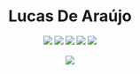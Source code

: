 <h1 align="center">Lucas De Araújo</h1>

<p align="center">
<a href= "https://shinji-mimura.github.io/"><img src="https://img.shields.io/badge/website-2a9d8f.svg?&style=for-the-badge&logo=github&logoColor=white"/></a>
<a href= "https://www.linkedin.com/in/lucasaraj/"><img src="https://img.shields.io/badge/linkedin-0077B5.svg?&style=for-the-badge&logo=linkedin&logoColor=white"/></a>
<a href="https://www.youtube.com/channel/UCAv1fvk1xVm4rFWsIMBGJEw"><img src="https://img.shields.io/badge/Youtube-e63946.svg?&style=for-the-badge&logo=youtube&logoColor=white"/></a>
<a href="https://tryhackme.com/p/ShinjiMimura"><img src="https://img.shields.io/badge/TRYHACKME-212C42.svg?&style=for-the-badge&logo=TryHackMe&logoColor=red"/></a>
<a href="https://www.hackthebox.eu/home/users/profile/487983"><img src="https://img.shields.io/badge/HackTheBox-212C42.svg?&style=for-the-badge&logo=hack-the-box&logoColor=green"/></a><br><br>
<img src="https://github-readme-streak-stats.herokuapp.com/?user=Shinji-Mimura"/>
</p>
